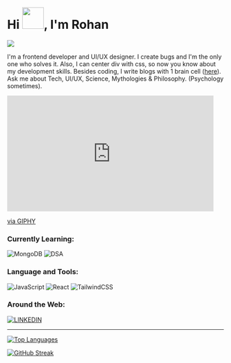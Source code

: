<h1>Hi <img src="Data/wave.gif" width=50 >, I'm Rohan</h1>

![](https://komarev.com/ghpvc/?username=rohan-kiratsata&color=green)


I'm a frontend developer and UI/UX designer. I create bugs and I'm the only one who solves it. Also, I can center div with css, so now you know about my development skills. Besides coding, I write blogs with 1 brain cell ([here](https://rohankiratsata.xyz)).
Ask me about Tech, UI/UX, Science, Mythologies & Philosophy. (Psychology sometimes).

<iframe src="https://giphy.com/embed/13UZisxBxkjPwI" width="480" height="269" frameBorder="0" class="giphy-embed" allowFullScreen></iframe><p><a href="https://giphy.com/gifs/cheezburger-coding-cheezburgernerds-13UZisxBxkjPwI">via GIPHY</a></p>

### Currently Learning:
![MongoDB](https://img.icons8.com/color/344/mongodb.png) ![DSA](https://img.icons8.com/color/344/parallel-tasks.png)


### Language and Tools:
![JavaScript](https://img.icons8.com/color/344/javascript--v1.png)
![React](https://img.icons8.com/plasticine/344/react.png)
![TailwindCSS](https://img.icons8.com/color/344/tailwindcss.png)


### Around the Web:

[![LINKEDIN](Data/linkedin.svg)](https://www.linkedin.com/in/rohankiratsata/)

<!-- - Currently Learning **MongoDB & DSA**
- My Skills are **Frontend Development, UI/UX Desiging, JavaScript, Java**
- Reach me at **kiratsatarohan@gmail.com** -->
<!-- - Read my blogs at **[]** -->

<!-- ### Around the Web &#127760;

[![INSTA](Data/instagram.svg)](https://instagram.com/rohan14.io) [![DEV.TO](Data/devBlog.svg)](https://dev.to/rohankiratsata)  -->

---
[![Top Languages](https://github-readme-stats.vercel.app/api/top-langs/?username=rohan-kiratsata&layout=compact)](https://github.com/anuraghazra/github-readme-stats)



[![GitHub Streak](https://github-readme-streak-stats.herokuapp.com/?user=rohan-kiratsata)](https://git.io/streak-stats)


<!-- GH Trophies -->
<!-- [![trophy](https://github-profile-trophy.vercel.app/?username=rohan-kiratsata&theme=onedark)](https://github.com/ryo-ma/github-profile-trophy) -->
